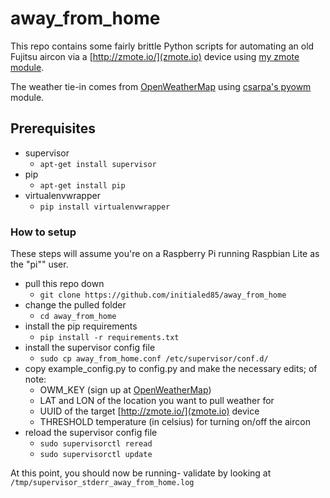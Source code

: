 # away_from_home

This repo contains some fairly brittle Python scripts for automating an old Fujitsu aircon via a 
[http://zmote.io/](zmote.io) device using [my zmote module](https://github.com/initialed85/zmote).

The weather tie-in comes from [OpenWeatherMap](http://www.openweathermap.com/) using 
[csarpa's pyowm](https://github.com/csparpa/pyowm) module.

## Prerequisites

* supervisor
    * ```apt-get install supervisor```
* pip 
    * ```apt-get install pip```
* virtualenvwrapper
    * ```pip install virtualenvwrapper```
    
### How to setup

These steps will assume you're on a Raspberry Pi running Raspbian Lite as the "pi"" user.

* pull this repo down
    * ```git clone https://github.com/initialed85/away_from_home```
* change the pulled folder
    * ```cd away_from_home```
* install the pip requirements
    * ```pip install -r requirements.txt```
* install the supervisor config file
    * ```sudo cp away_from_home.conf /etc/supervisor/conf.d/```
* copy example_config.py to config.py and make the necessary edits; of note:
    * OWM_KEY (sign up at [OpenWeatherMap](http://www.openweathermap.com/))
    * LAT and LON of the location you want to pull weather for
    * UUID of the target [http://zmote.io/](zmote.io) device
    * THRESHOLD temperature (in celsius) for turning on/off the aircon
* reload the supervisor config file
    * ```sudo supervisorctl reread```
    * ```sudo supervisorctl update```
    
At this point, you should now be running- validate by looking at ```/tmp/supervisor_stderr_away_from_home.log```
